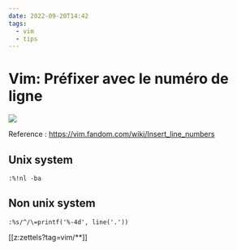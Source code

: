 ```yaml
---
date: 2022-09-20T14:42
tags:
  - vim
  - tips
---
```


# Vim: Préfixer avec le numéro de ligne

<img src="https://images.pexels.com/photos/270360/pexels-photo-270360.jpeg?auto=compress&cs=tinysrgb&fit=crop&h=627&w=1200"/>

Reference
: https://vim.fandom.com/wiki/Insert_line_numbers

## Unix system 
```vim
:%!nl -ba
```

## Non unix system

```vim
:%s/^/\=printf('%-4d', line('.'))
```


[[z:zettels?tag=vim/**]]
